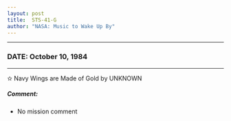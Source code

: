 ```yaml
---
layout: post
title:  STS-41-G
author: "NASA: Music to Wake Up By"
---
```


----
### DATE: October 10, 1984
----
✫ Navy Wings are Made of Gold by UNKNOWN

##### Comment:
* No mission comment
